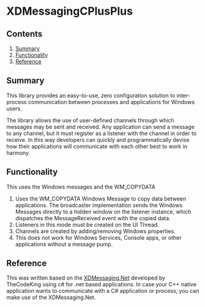 # XDMessagingCPlusPlus
## Contents
1. [Summary](#summary) 
2. [Functionality](#functionality)
3. [Reference](#reference)

## Summary
This library provides an easy-to-use, zero configuration solution to inter-process communication between processes and applications for Windows users.

The library allows the use of user-defined channels through which messages may be sent and received. Any application can send a message to any channel, but it must register as a listener with the channel in order to receive. In this way developers can quickly and programmatically devise how their applications will communicate with each other best to work in harmony.

## Functionality
This uses the Windows messages and the WM_COPYDATA
1. Uses the WM_COPYDATA Windows Message to copy data between applications. The broadcaster implementation sends the Windows Messages directly to a hidden window on the listener instance, which dispatches the MessageReceived event with the copied data.
2. Listeners in this mode must be created on the UI Thread.
3. Channels are created by adding/removing Windows properties.
4. This does not work for Windows Services, Console apps, or other applications without a message pump.

## Reference
This was written based on the [XDMessaging.Net](https://github.com/TheCodeKing/XDMessaging.Net) developed by TheCodeKing using c# for .net based applications. In case your C++ native application wants to communicate with a C# application or process, you can make use of the XDMessaging.Net.
